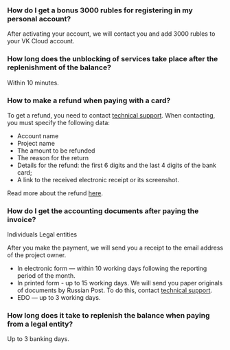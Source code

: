 ### How do I get a bonus 3000 rubles for registering in my personal account?

After activating your account, we will contact you and add 3000 rubles to your VK Cloud account.

### How long does the unblocking of services take place after the replenishment of the balance?

Within 10 minutes.

### How to make a refund when paying with a card?

To get a refund, you need to contact [technical support](https://mcs.mail.ru/docs/en/contacts). When contacting, you must specify the following data:

- Account name
- Project name
- The amount to be refunded
- The reason for the return
- Details for the refund: the first 6 digits and the last 4 digits of the bank card;
- A link to the received electronic receipt or its screenshot.

Read more about the refund [here](https://mcs.mail.ru/docs/en/additionals/billing/operations/refund).

### How do I get the accounting documents after paying the invoice?

<tabs>
<tablist>
<tab>Individuals</tab>
<tab>Legal entities</tab>
</tablist>
<tabpanel>

After you make the payment, we will send you a receipt to the email address of the project owner.

</tabpanel>
<tabpanel>

- In electronic form — within 10 working days following the reporting period of the month.
- In printed form - up to 15 working days. We will send you paper originals of documents by Russian Post. To do this, contact [technical support](https://mcs.mail.ru/docs/en/contacts).
- EDO — up to 3 working days.

</tabpanel>
</tabs>

### How long does it take to replenish the balance when paying from a legal entity?

Up to 3 banking days.
